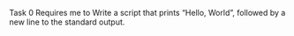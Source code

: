 Task 0 Requires me to Write a script that prints “Hello, World”, followed by a new line to the standard output.
